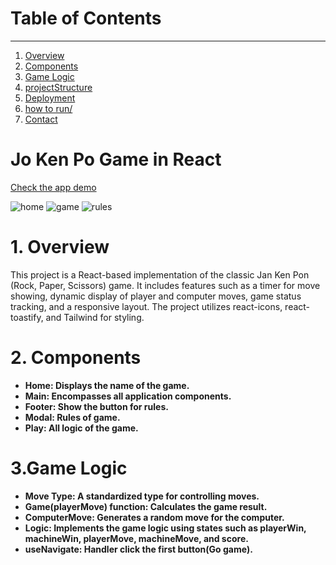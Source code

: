 # Table of Contents
__________________________________________________________________________________________________________________________________________________________
<ol dir='auto'>
  <li> 
    <a href="#1-overview">Overview</a>
  </li>
  <li>
    <a href="#2-components">Components</a>
  </li>
  <li>
    <a href="#3-gameLogic">Game Logic</a>
  </li>
  <li>
    <a href="#4-projectStructure">projectStructure</a>
  </li>
  <li>
    <a href="#5-deployment">Deployment</a>
  </li>
  <li>
    <a href="#6-howToRun">how to run/</a>
  </li>
  <li>
    <a href="#7-contact">Contact</a>
  </li>

</ol>

# Jo Ken Po Game in React

<a href="https://rock-paper-scissors-nko0538xl-gaalvesjs-projects.vercel.app">Check the app demo</a>

<img style="max-width: 100%" alt="home" src="https://github.com/gaalvesj/rock-paper-scissors/assets/23504396/1972f9a1-dfce-42da-8a89-d19d2ebe633b">
<img style="max-width: 100%" alt="game" src="https://github.com/gaalvesj/rock-paper-scissors/assets/23504396/46dff7a4-a756-4394-bfda-3c1eb46a7e0b">
<img style="max-width: 100%" alt="rules" src="https://github.com/gaalvesj/rock-paper-scissors/assets/23504396/be6e1ab7-82e6-4128-bf24-60e3073dc2ee">

# 1. Overview 
<p  href="#1-overview" >This project is a React-based implementation of the classic Jan Ken Pon (Rock, Paper, Scissors) game. It includes features such as a timer for move showing, dynamic display of player and computer moves, game status tracking, and a responsive layout. The project utilizes react-icons, react-toastify, and Tailwind for styling.</p>

# 2. Components
<ul href="#2-components">
<li><strong>Home: Displays the name of the game.</strong></li>
<li><strong>Main: Encompasses all application components.</strong></li>
<li><strong>Footer: Show the button for rules. </strong></li>
<li><strong>Modal: Rules of game. </strong></li>
<li><strong>Play: All logic of the game. </strong></li>
</ul>

# 3.Game Logic
<ul href="#3-gameLogic">
<li><strong>
  Move Type:  A standardized type for controlling moves.
</strong></li>
<li><strong>
  Game(playerMove) function: Calculates the game result. 
</strong></li>
<li><strong>
  ComputerMove: Generates a random move for the computer.
 </strong></li>
<li><strong>
  Logic: Implements the game logic using states such as playerWin,     machineWin, playerMove, machineMove, and score.
 </strong></li>
<li><strong>
  useNavigate: Handler click the first button(Go game).
</strong></li>

</ul>

